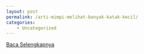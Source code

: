 ```yaml
---
layout: post
permalink: /arti-mimpi-melihat-banyak-katak-kecil/
categories:
    - Uncategorized
---
```


[Baca Selengkapnya](/03)